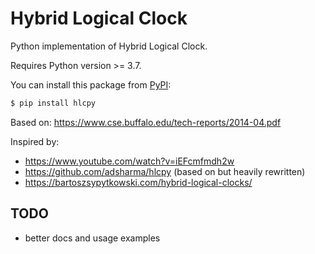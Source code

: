 # Hybrid Logical Clock

Python implementation of Hybrid Logical Clock.

Requires Python version >= 3.7.

You can install this package from [PyPI](https://pypi.org/project/hlcpy/):

```bash
$ pip install hlcpy
```

Based on:
https://www.cse.buffalo.edu/tech-reports/2014-04.pdf

Inspired by:

- https://www.youtube.com/watch?v=iEFcmfmdh2w
- https://github.com/adsharma/hlcpy (based on but heavily rewritten)
- https://bartoszsypytkowski.com/hybrid-logical-clocks/

## TODO

- better docs and usage examples
